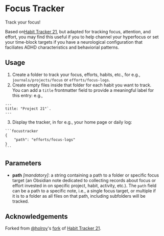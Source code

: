 # Focus Tracker

Track your focus!

Based on[Habit Tracker 21](https://github.com/zoreet/habit-tracker), but adapted for tracking focus, attention, and effort, you may find this useful if you to help channel your hyperfocus or set your time-block targets if you have a neurological configuration that faciliates ADHD characteristics and behaviorial patterns.

## Usage

1. Create a folder to track your focus, efforts, habits, etc., for e.g., `journals/projects/focus` or `efforts/focus-logs`.
2. Create empty files inside that folder for each habit you want to track. You can add a `title` frontmatter field to provide a meaningful label for this entry: e.g.,

```
---
title: "Project 21"`.
---

```

3. Display the tracker, in for e.g., your home page or daily log:

~~~
```focustracker
{
	"path": "efforts/focus-logs"
}
```
~~~

## Parameters

- **path** _[mandatory]_: a string containing a path to a folder or specific focus target (an Obsidian note dedicated to collecting records about focus or effort invested in on specific project, habit, activity, etc.).
    The `path` field can be a path to a specific note, i.e., a single focus target, or multiple if it is to a folder as all files on that path, including subfolders will be tracked.

## Acknowledgements

Forked from [@holroy](https://github.com/holroy)'s [fork](https://github.com/holroy/habit-tracker) of [Habit Tracker 21](https://github.com/zoreet/habit-tracker).

